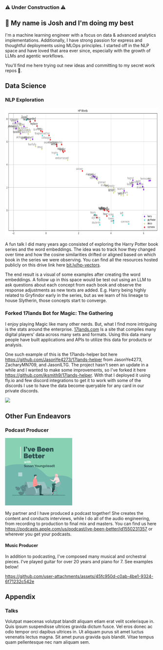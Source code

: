 ### ⚠️ Under Construction ⚠️ 

## 👋 My name is Josh and I'm doing my best

I'm a machine learning engineer with a focus on data & advanced analytics implementations. Additionally, I have strong passion for express and thoughtful deployments using MLOps principles. I started off in the NLP space and have loved that area ever since, especially with the growth of LLMs and agentic workflows.

You'll find me here trying out new ideas and committing to my secret work repos 🤫.


## Data Science

### NLP Exploration
<img src="https://github.com/jksmith9/jksmith9/blob/master/images/hp_vectors.png" height="420">

A fun talk I did many years ago consisted of exploring the Harry Potter book series and the word embeddings. The idea was to track how they changed over time and how the cosine similarities drifted or aligned based on which book in the series we were observing. You can find all the resources hosted publicly on this drive link here [bit.ly/hp-vectors](https://bit.ly/hp-vectors). 

The end result is a visual of some examples after creating the word embeddings. A follow up in this space would be test out using an LLM to ask questions about each concept from each book and observe the response adjustments as new texts are added. E.g. Harry being highly related to Gryfindor early in the series, but as we learn of his lineage to house Slytherin, those concepts start to converge.

### Forked 17lands Bot for Magic: The Gathering

I enjoy playing Magic like many other nerds. But, what I find more intriguing is the stats around the enterprise. [17lands.com](https://www.17lands.com/) Is a site that compiles many digital players' data across many sets and formats. Using this data many people have built applications and APIs to utilize this data for products or analysis. 

One such example of this is the 17lands-helper bot here https://github.com/JasonYe4273/17lands-helper from JasonYe4273, ZacharyMN709, and JasonILTG. The project hasn't seen an update in a while and I wanted to make some improvements, so I've forked it here https://github.com/jksmith9/17lands-helper. With that I deployed it using fly.io and few discord integrations to get it to work with some of the discords I use to have the data become queryable for any card in our private discords.

<img src="https://github.com/user-attachments/assets/4e2645a3-8465-4f1c-b34e-96c1193febd5" height="180">

## Other Fun Endeavors

### Podcast Producer

<img src="https://github.com/jksmith9/jksmith9/blob/master/images/IBBCoverGraphic.jpg" height="220">

My partner and I have produced a podcast together! She creates the content and conducts interviews, while I do all of the audio engineering, from recording to production to final mix and masters. You can find us here https://podcasts.apple.com/us/podcast/ive-been-better/id1550231357 or wherever you get your podcasts.

#### Music Producer

In addition to podcasting, I've composed many musical and orchestral pieces. I've played guitar for over 20 years and piano for 7. See examples below!

https://github.com/user-attachments/assets/45fc950d-c0ab-4be1-9324-6f71232c542e

## Appendix

### Talks

Volutpat maecenas volutpat blandit aliquam etiam erat velit scelerisque in. Quis ipsum suspendisse ultrices gravida dictum fusce. Vel eros donec ac odio tempor orci dapibus ultrices in. Ut aliquam purus sit amet luctus venenatis lectus magna. Sit amet purus gravida quis blandit. Vitae tempus quam pellentesque nec nam aliquam sem. 
